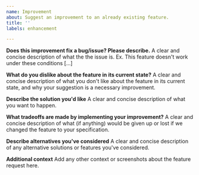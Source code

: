 ```yaml
---
name: Improvement
about: Suggest an improvement to an already existing feature.
title: ''
labels: enhancement

---
```


**Does this improvement fix a bug/issue? Please describe.**
A clear and concise description of what the the issue is. Ex. This feature doesn't work under these conditions [...]

**What do you dislike about the feature in its current state?**
A clear and concise description of what you don't like about the feature in its current state, and why your suggestion is a necessary improvement.

**Describe the solution you'd like**
A clear and concise description of what you want to happen.

**What tradeoffs are made by implementing your improvement?**
A clear and concise description of what (if anything) would be given up or lost if we changed the feature to your specification.

**Describe alternatives you've considered**
A clear and concise description of any alternative solutions or features you've considered.

**Additional context**
Add any other context or screenshots about the feature request here.